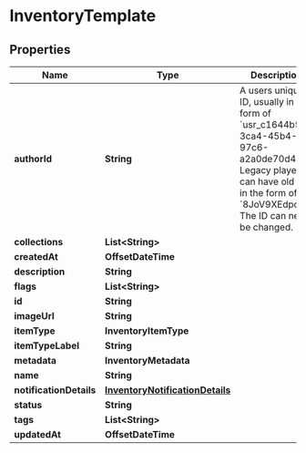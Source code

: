 

# InventoryTemplate


## Properties

| Name | Type | Description | Notes |
|------------ | ------------- | ------------- | -------------|
|**authorId** | **String** | A users unique ID, usually in the form of &#x60;usr_c1644b5b-3ca4-45b4-97c6-a2a0de70d469&#x60;. Legacy players can have old IDs in the form of &#x60;8JoV9XEdpo&#x60;. The ID can never be changed. |  |
|**collections** | **List&lt;String&gt;** |  |  |
|**createdAt** | **OffsetDateTime** |  |  |
|**description** | **String** |  |  |
|**flags** | **List&lt;String&gt;** |  |  |
|**id** | **String** |  |  |
|**imageUrl** | **String** |  |  |
|**itemType** | **InventoryItemType** |  |  |
|**itemTypeLabel** | **String** |  |  |
|**metadata** | **InventoryMetadata** |  |  [optional] |
|**name** | **String** |  |  |
|**notificationDetails** | [**InventoryNotificationDetails**](InventoryNotificationDetails.md) |  |  [optional] |
|**status** | **String** |  |  |
|**tags** | **List&lt;String&gt;** |  |  |
|**updatedAt** | **OffsetDateTime** |  |  |



